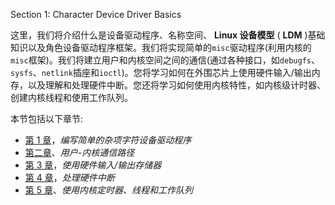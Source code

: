 Section 1: Character Device Driver Basics

这里，我们将介绍什么是设备驱动程序、名称空间、 **Linux 设备模型** ( **LDM** )基础知识以及角色设备驱动程序框架。我们将实现简单的`misc`驱动程序(利用内核的`misc`框架)。我们将建立用户和内核空间之间的通信(通过各种接口，如`debugfs`、`sysfs`、`netlink`插座和`ioctl`)。您将学习如何在外围芯片上使用硬件输入/输出内存，以及理解和处理硬件中断。您还将学习如何使用内核特性，如内核级计时器、创建内核线程和使用工作队列。

本节包括以下章节:

*   [第 1 章](1.html)，*编写简单的杂项字符设备驱动程序*
*   [第二章](2.html)、*用户-内核通信路径*
*   [第 3 章](3.html)，*使用硬件输入/输出存储器*
*   [第 4 章](4.html)，*处理硬件中断*
*   [第 5 章](5.html)、*使用内核定时器、线程和工作队列*